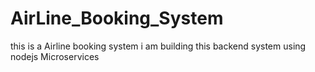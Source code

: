 # AirLine_Booking_System
this is a Airline booking system i am building this backend system using nodejs Microservices

